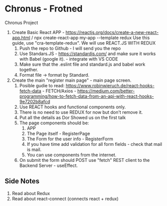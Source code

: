 # Chronus - Frotned
Chronus Project


1. Create Basic React APP - https://reactjs.org/docs/create-a-new-react-app.html / npx create-react-app my-app --template redux
Use this guide, use "cra-template-redux". We will use REACT.JS WITH REDUX
    1. Push the repo to Github - I will send you the repo
    1. Use Standars.JS - https://standardjs.com/ and make sure it works with Babel (google it). - integrate with VS CODE
    1. Make sure that the .eslint file and standard.js  and babel work together.
    1. Format file -> format by Standard.
1. Create the main "register main page" - main page screen.
    1. Posible gudie to read: https://www.robinwieruch.de/react-hooks-fetch-data - FETCH/Axios - https://medium.com/better-programming/how-to-fetch-data-from-an-api-with-react-hooks-9e7202b8afcd
    1. Use REACT hooks and functional components only.
    1. There is no need to use REDUX for now but don't remove it.
    1. Put all the details as Dor Showed us on the first talk
    1. The page components should be:
        1. APP
        1. The Page itself - RegisterPage
        1. The Form for the user info - RegisterForm
        1. If you have time add validation for all form fields - check that mail is mail.
        1. You can use components from the internet.
	1. On submit the form should POST use "fetch" REST client to the Backend Server - useEffect.


## Side Notes

1. Read about Redux
1. Read about react-connect (connects react + redux)
